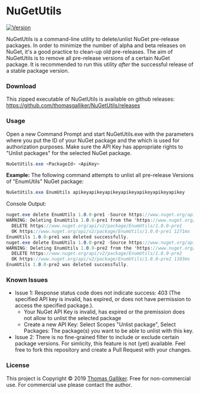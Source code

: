# NuGetUtils
[![Version](https://img.shields.io/github/release/thomasgalliker/NuGetUtils.svg)](https://github.com/thomasgalliker/NuGetUtils/releases)

NuGetUtils is a command-line utility to delete/unlist NuGet pre-release packages. In order to minimize the number of alpha and beta releases on NuGet, it's a good practice to clean-up old pre-releases. The aim of NuGetUtils is to remove all pre-release versions of a certain NuGet package. It is recommended to run this utility *after* the successful release of a stable package version. 

### Download
This zipped executable of NuGetUtils is available on github releases: https://github.com/thomasgalliker/NuGetUtils/releases


### Usage
Open a new Command Prompt and start NuGetUtils.exe with the parameters <PackageId> where you put the ID of your NuGet package and the <ApiKey> which is used for authorization purposes. Make sure the API Key has appropriate rights to "Unlist packages" for the selected NuGet package.
```C#
NuGetUtils.exe <PackageId> <ApiKey>
```

**Example:**
The following command attempts to unlist all pre-release Versions of "EnumUtils" NuGet package:
```C#
NuGetUtils.exe EnumUtils apikeyapikeyapikeyapikeyapikeyapikeyapikey
```
Console Output:
```C#
nuget.exe delete EnumUtils 1.0.0-pre1 -Source https://www.nuget.org/api/v2/package -apikey apikeyapikeyapikeyapikeyapikeyapikeyapikey -NonInteractive
WARNING: Deleting EnumUtils 1.0.0-pre1 from the 'https://www.nuget.org/api/v2/package'.
  DELETE https://www.nuget.org/api/v2/package/EnumUtils/1.0.0-pre1
  OK https://www.nuget.org/api/v2/package/EnumUtils/1.0.0-pre1 1271ms
EnumUtils 1.0.0-pre1 was deleted successfully.
nuget.exe delete EnumUtils 1.0.0-pre2 -Source https://www.nuget.org/api/v2/package -apikey apikeyapikeyapikeyapikeyapikeyapikeyapikey -NonInteractive
WARNING: Deleting EnumUtils 1.0.0-pre2 from the 'https://www.nuget.org/api/v2/package'.
  DELETE https://www.nuget.org/api/v2/package/EnumUtils/1.0.0-pre2
  OK https://www.nuget.org/api/v2/package/EnumUtils/1.0.0-pre2 1103ms
EnumUtils 1.0.0-pre2 was deleted successfully.
```

### Known Issues
- Issue 1: Response status code does not indicate success: 403 (The specified API key is invalid, has expired, or does not have permission to access the specified package.).
  - Your NuGet API Key is invalid, has expired or the premission does not allow to unlist the selected package
  - Create a new API Key: Select Scopes "Unlist package", Select Packages: The package(s) you want to be able to unlist with this key.
- Issue 2: There is no fine-grained filter to include or exclude certain package versions. For simlicity, this feature is not (yet) available. Feel free to fork this repository and create a Pull Request with your changes.

### License
This project is Copyright &copy; 2019 [Thomas Galliker](https://ch.linkedin.com/in/thomasgalliker). Free for non-commercial use. For commercial use please contact the author.
